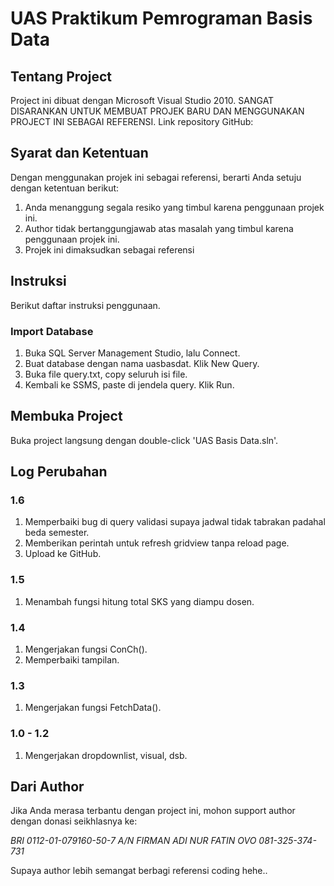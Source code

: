 # UAS Praktikum Pemrograman Basis Data

## Tentang Project
Project ini dibuat dengan Microsoft Visual Studio 2010.
SANGAT DISARANKAN UNTUK MEMBUAT PROJEK BARU DAN MENGGUNAKAN PROJECT INI SEBAGAI REFERENSI.
Link repository GitHub: 

## Syarat dan Ketentuan
Dengan menggunakan projek ini sebagai referensi, berarti Anda setuju dengan ketentuan berikut: 
1. Anda menanggung segala resiko yang timbul karena penggunaan projek ini.
2. Author tidak bertanggungjawab atas masalah yang timbul karena penggunaan projek ini.
3. Projek ini dimaksudkan sebagai referensi

## Instruksi
Berikut daftar instruksi penggunaan.

### Import Database
1. Buka SQL Server Management Studio, lalu Connect.
2. Buat database dengan nama uasbasdat. Klik New Query.
3. Buka file query.txt, copy seluruh isi file.
4. Kembali ke SSMS, paste di jendela query. Klik Run.

## Membuka Project
Buka project langsung dengan double-click 'UAS Basis Data.sln'.

## Log Perubahan
### 1.6
1. Memperbaiki bug di query validasi supaya jadwal tidak tabrakan padahal beda semester.
2. Memberikan perintah untuk refresh gridview tanpa reload page.
3. Upload ke GitHub.

### 1.5
1. Menambah fungsi hitung total SKS yang diampu dosen.

### 1.4
1. Mengerjakan fungsi ConCh().
2. Memperbaiki tampilan.

### 1.3
1. Mengerjakan fungsi FetchData().

### 1.0 - 1.2
1. Mengerjakan dropdownlist, visual, dsb.

## Dari Author
Jika Anda merasa terbantu dengan project ini, mohon support author dengan donasi seikhlasnya ke:

*BRI 0112-01-079160-50-7 A/N FIRMAN ADI NUR FATIN*
*OVO 081-325-374-731*

Supaya author lebih semangat berbagi referensi coding hehe..